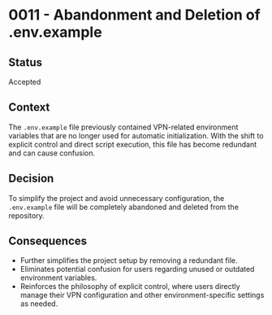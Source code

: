 # 0011 - Abandonment and Deletion of .env.example

## Status
Accepted

## Context
The `.env.example` file previously contained VPN-related environment variables that are no longer used for automatic initialization. With the shift to explicit control and direct script execution, this file has become redundant and can cause confusion.

## Decision
To simplify the project and avoid unnecessary configuration, the `.env.example` file will be completely abandoned and deleted from the repository.

## Consequences
- Further simplifies the project setup by removing a redundant file.
- Eliminates potential confusion for users regarding unused or outdated environment variables.
- Reinforces the philosophy of explicit control, where users directly manage their VPN configuration and other environment-specific settings as needed.
